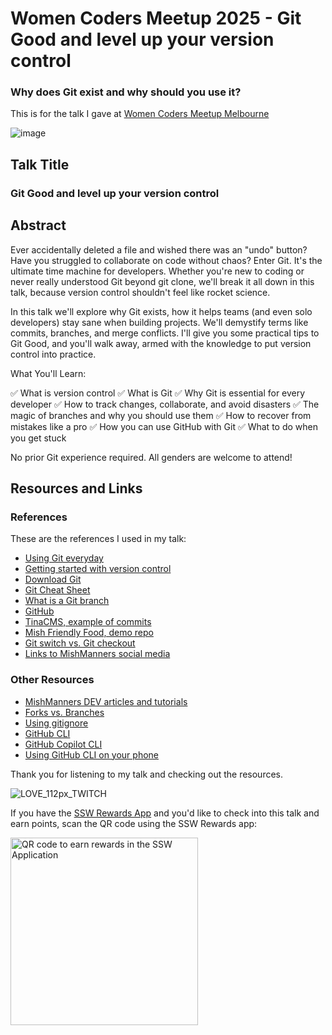 # Women Coders Meetup 2025 - Git Good and level up your version control
### Why does Git exist and why should you use it? 

This is for the talk I gave at [Women Coders Meetup Melbourne](https://www.meetup.com/women-coders/events/306322375/)

![image](https://github.com/user-attachments/assets/1609303a-5bf8-4d8c-bda3-9a5cbeb4fabf)

## Talk Title

### Git Good and level up your version control 

## Abstract

Ever accidentally deleted a file and wished there was an "undo" button? Have you struggled to collaborate on code without chaos? Enter Git. It's the ultimate time machine for developers. Whether you're new to coding or never really understood Git beyond git clone, we'll break it all down in this talk, because version control shouldn't feel like rocket science.

In this talk we'll explore why Git exists, how it helps teams (and even solo developers) stay sane when building projects. We'll demystify terms like commits, branches, and merge conflicts. I'll give you some practical tips to Git Good, and you'll walk away, armed with the knowledge to put version control into practice.

What You'll Learn:

✅ What is version control
✅ What is Git
✅ Why Git is essential for every developer
✅ How to track changes, collaborate, and avoid disasters
✅ The magic of branches and why you should use them
✅ How to recover from mistakes like a pro
✅ How you can use GitHub with Git
✅ What to do when you get stuck

No prior Git experience required. All genders are welcome to attend!

## Resources and Links

### References

These are the references I used in my talk:

- [Using Git everyday](https://git-scm.com/docs/giteveryday)
- [Getting started with version control](https://git-scm.com/book/ms/v2/Getting-Started-About-Version-Control)
- [Download Git](https://git-scm.com/)
- [Git Cheat Sheet](https://training.github.com/downloads/github-git-cheat-sheet.pdf)
- [What is a Git branch](https://nulab.com/learn/software-development/git-tutorial/git-collaboration/branches/what-is-a-git-branch/)
- [GitHub](https://github.com)
- [TinaCMS, example of commits](https://github.com/tinacms/tinacms)
- [Mish Friendly Food, demo repo](https://github.com/mishmanners/mish-friendly-food)
- [Git switch vs. Git checkout](https://kodekloud.com/blog/git-switch-vs-checkout/)
- [Links to MishManners social media](https://mishmanners.info)

### Other Resources

- [MishManners DEV articles and tutorials](https://dev.to/mishmanners)
- [Forks vs. Branches](https://www.ssw.com.au/rules/fork-vs-branch/)
- [Using gitignore](https://www.ssw.com.au/rules/do-you-use-gitignore-for-your-repo/)
- [GitHub CLI](https://github.blog/developer-skills/github/how-to-level-up-your-git-game-with-github-cli/)
- [GitHub Copilot CLI](https://github.blog/developer-skills/programming-languages-and-frameworks/boost-your-cli-skills-with-github-copilot/)
- [Using GitHub CLI on your phone](https://github.blog/changelog/2025-02-11-github-copilot-chat-and-github-copilot-extension-now-available-for-free-on-github-mobile-and-github-cli/)

Thank you for listening to my talk and checking out the resources.

![LOVE_112px_TWITCH](https://github.com/user-attachments/assets/5c3f8e3f-d3a2-48ee-bbd8-a9a905cbd6f8)

If you have the [SSW Rewards App](https://www.ssw.com.au/products/rewards) and you'd like to check into this talk and earn points, scan the QR code using the SSW Rewards app:

<img src="https://github.com/user-attachments/assets/f2dff33a-ddbf-4022-ab86-17685b31223b" width="300" alt="QR code to earn rewards in the SSW Application"/>
